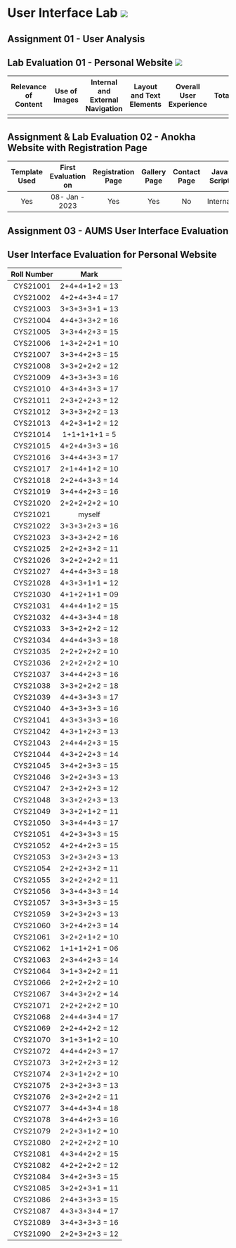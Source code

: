 # User Interface Lab ![](https://img.shields.io/badge/-Live-brightgreen)

## Assignment 01 - User Analysis 


## Lab Evaluation 01 - Personal Website ![](https://img.shields.io/badge/-Completed-brightgreen)

| Relevance of Content | Use of Images | Internal and External Navigation | Layout and Text Elements | Overall User Experience | Total | 
|:--------------------:|:-------------:|:--------------------------------:|:------------------------:|:-----------------------:|:-----:|
|                    |       |                   |                      |                  |     |

## Assignment & Lab Evaluation 02 - Anokha Website with Registration Page

| Template Used | First Evaluation on |  Registration Page | Gallery Page | Contact Page | Java Script | Style Guide | Best Practices | 
|:-------------:|:-------------------:|:------------------:|:------------:|:------------:|:-----------:|:-----------:|:--------------:|
|    Yes        |   08- Jan - 2023    |       Yes          |      Yes     |     No       |   Internal  |     No      |     No         |

## Assignment 03 - AUMS User Interface Evaluation

## User Interface Evaluation for Personal Website

|  Roll Number |     Mark       | 
 |:------------:|:--------------:| 
 |   CYS21001   | 2+4+4+1+2 = 13 | 
 |   CYS21002   | 4+2+4+3+4 = 17 | 
 |   CYS21003   | 3+3+3+3+1 = 13 | 
 |   CYS21004   | 4+4+3+3+2 = 16 | 
 |   CYS21005   | 3+3+4+2+3 = 15 | 
 |   CYS21006   | 1+3+2+2+1 = 10 | 
 |   CYS21007   | 3+3+4+2+3 = 15 | 
 |   CYS21008   | 3+3+2+2+2 = 12 | 
 |   CYS21009   | 4+3+3+3+3 = 16 | 
 |   CYS21010   | 4+3+4+3+3 = 17 | 
 |   CYS21011   | 2+3+2+2+3 = 12 | 
 |   CYS21012   | 3+3+3+2+2 = 13 | 
 |   CYS21013   | 4+2+3+1+2 = 12 | 
 |   CYS21014   | 1+1+1+1+1 = 5  | 
 |   CYS21015   | 4+2+4+3+3 = 16 | 
 |   CYS21016   | 3+4+4+3+3 = 17 | 
 |   CYS21017   | 2+1+4+1+2 = 10 | 
 |   CYS21018   | 2+2+4+3+3 = 14 | 
 |   CYS21019   | 3+4+4+2+3 = 16 | 
 |   CYS21020   | 2+2+2+2+2 = 10 | 
 |   CYS21021   | myself         | 
 |   CYS21022   | 3+3+3+2+3 = 16 | 
 |   CYS21023   | 3+3+3+2+2 = 16 | 
 |   CYS21025   | 2+2+2+3+2 = 11 | 
 |   CYS21026   | 3+2+2+2+2 = 11 | 
 |   CYS21027   | 4+4+4+3+3 = 18 | 
 |   CYS21028   | 4+3+3+1+1 = 12 | 
 |   CYS21030   | 4+1+2+1+1 = 09 | 
 |   CYS21031   | 4+4+4+1+2 = 15 | 
 |   CYS21032   | 4+4+3+3+4 = 18 | 
 |   CYS21033   | 3+3+2+2+2 = 12 | 
 |   CYS21034   | 4+4+4+3+3 = 18 | 
 |   CYS21035   | 2+2+2+2+2 = 10 | 
 |   CYS21036   | 2+2+2+2+2 = 10 | 
 |   CYS21037   | 3+4+4+2+3 = 16 |  
 |   CYS21038   | 3+3+2+2+2 = 18 | 
 |   CYS21039   | 4+4+3+3+3 = 17 | 
 |   CYS21040   | 4+3+3+3+3 = 16 | 
 |   CYS21041   | 4+3+3+3+3 = 16 | 
 |   CYS21042   | 4+3+1+2+3 = 13 | 
 |   CYS21043   | 2+4+4+2+3 = 15 | 
 |   CYS21044   | 4+3+2+2+3 = 14 | 
 |   CYS21045   | 3+4+2+3+3 = 15 | 
 |   CYS21046   | 3+2+2+3+3 = 13 | 
 |   CYS21047   | 2+3+2+2+3 = 12 | 
 |   CYS21048   | 3+3+2+2+3 = 13 | 
 |   CYS21049   | 3+3+2+1+2 = 11 | 
 |   CYS21050   | 3+3+4+4+3 = 17 | 
 |   CYS21051   | 4+2+3+3+3 = 15 |   
 |   CYS21052   | 4+2+4+2+3 = 15 |  
 |   CYS21053   | 3+2+3+2+3 = 13 |  
 |   CYS21054   | 2+2+2+3+2 = 11 | 
 |   CYS21055   | 3+2+2+2+2 = 11 | 
 |   CYS21056   | 3+3+4+3+3 = 14 | 
 |   CYS21057   | 3+3+3+3+3 = 15 | 
 |   CYS21059   | 3+2+3+2+3 = 13 | 
 |   CYS21060   | 3+2+4+2+3 = 14 | 
 |   CYS21061   | 3+2+2+1+2 = 10 | 
 |   CYS21062   | 1+1+1+2+1 = 06 | 
 |   CYS21063   | 2+3+4+2+3 = 14 | 
 |   CYS21064   | 3+1+3+2+2 = 11 | 
 |   CYS21066   | 2+2+2+2+2 = 10 | 
 |   CYS21067   | 3+4+3+2+2 = 14 | 
 |   CYS21071   | 2+2+2+2+2 = 10 | 
 |   CYS21068   | 2+4+4+3+4 = 17 | 
 |   CYS21069   | 2+2+4+2+2 = 12 | 
 |   CYS21070   | 3+1+3+1+2 = 10 | 
 |   CYS21072   | 4+4+4+2+3 = 17 | 
 |   CYS21073   | 3+2+2+2+3 = 12 | 
 |   CYS21074   | 2+3+1+2+2 = 10 | 
 |   CYS21075   | 2+3+2+3+3 = 13 | 
 |   CYS21076   | 2+3+2+2+2 = 11 | 
 |   CYS21077   | 3+4+4+3+4 = 18 | 
 |   CYS21078   | 3+4+4+2+3 = 16 | 
 |   CYS21079   | 2+2+3+1+2 = 10 | 
 |   CYS21080   | 2+2+2+2+2 = 10 | 
 |   CYS21081   | 4+3+4+2+2 = 15 | 
 |   CYS21082   | 4+2+2+2+2 = 12 | 
 |   CYS21084   | 3+4+2+3+3 = 15 | 
 |   CYS21085   | 3+2+2+3+1 = 11 | 
 |   CYS21086   | 2+4+3+3+3 = 15 | 
 |   CYS21087   | 4+3+3+3+4 = 17 | 
 |   CYS21089   | 3+4+3+3+3 = 16 | 
 |   CYS21090   | 2+2+3+2+3 = 12 |
